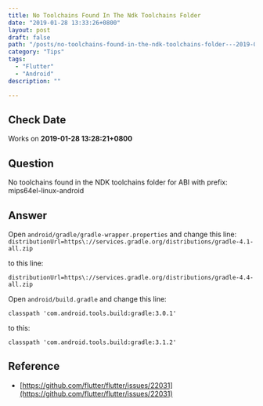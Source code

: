 ```yaml
---
title: No Toolchains Found In The Ndk Toolchains Folder
date: "2019-01-28 13:33:26+0800"
layout: post
draft: false
path: "/posts/no-toolchains-found-in-the-ndk-toolchains-folder---2019-01-28"
category: "Tips"
tags:
  - "Flutter"
  - "Android"
description: ""

---
```


## Check Date

Works on **2019-01-28 13:28:21+0800**

## Question

No toolchains found in the NDK toolchains folder for ABI with prefix: mips64el-linux-android

## Answer

Open `android/gradle/gradle-wrapper.properties` and change this line:
`distributionUrl=https\://services.gradle.org/distributions/gradle-4.1-all.zip`

to this line:

`distributionUrl=https\://services.gradle.org/distributions/gradle-4.4-all.zip`

Open `android/build.gradle` and change this line:

`classpath 'com.android.tools.build:gradle:3.0.1'`

to this:

`classpath 'com.android.tools.build:gradle:3.1.2'`

## Reference

- [https://github.com/flutter/flutter/issues/22031](https://github.com/flutter/flutter/issues/22031)
